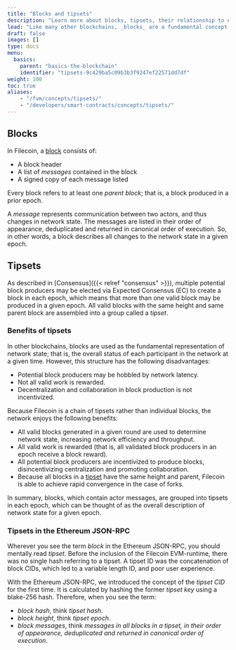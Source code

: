 ```yaml
---
title: "Blocks and tipsets"
description: "Learn more about blocks, tipsets, their relationship to each, and their use in Filecoin."
lead: "Like many other blockchains, _blocks_ are a fundamental concept in Filecoin. However, unlike other blockchains, Filecoin is a chain of groups of blocks called _tipsets_, rather than a chain of individual blocks. This page discusses blocks, tipsets, their relationship to each, and their use in Filecoin in detail."
draft: false
images: []
type: docs
menu:
  basics:
    parent: "basics-the-blockchain"
    identifier: "tipsets-9c429ba5c09b3b3f9247ef22571dd7df"
weight: 100
toc: true
aliases:
    - "/fvm/concepts/tipsets/"
    - "/developers/smart-contracts/concepts/tipsets/"
---
```


## Blocks 

In Filecoin, a [block](https://docs.filecoin.io/reference/general/glossary/#block) consists of:

- A block header
- A list of _messages_ contained in the block
- A signed copy of each message listed

Every block refers to at least one _parent block_; that is, a block produced in a prior epoch.

A _message_ represents communication between two actors, and thus changes in network state. The messages are listed in their order of appearance, deduplicated and returned in canonical order of execution. So, in other words, a block describes all changes to the network state in a given epoch.

## Tipsets

As described in [Consensus]({{< relref "consensus" >}}), multiple potential block producers may be elected via Expected Consensus (EC) to create a block in each epoch, which means that more than one valid block may be produced in a given epoch. All valid blocks with the same height and same parent block are assembled into a group called a _tipset_. 

### Benefits of tipsets

In other blockchains, blocks are used as the fundamental representation of network state; that is, the overall status of each participant in the network at a given time. However, this structure has the following disadvantages:

- Potential block producers may be hobbled by network latency.
- Not all valid work is rewarded.
- Decentralization and collaboration in block production is not incentivized.

Because Filecoin is a chain of tipsets rather than individual blocks, the network enjoys the following benefits:

- All valid blocks generated in a given round are used to determine network state, increasing network efficiency and throughput.
- All valid work is rewarded (that is, all validated block producers in an epoch receive a block reward).
- All potential block producers are incentivized to produce blocks, disincentivizing centralization and promoting collaboration.
- Because all blocks in a [tipset](https://docs.filecoin.io/reference/general/glossary/#tipset) have the same height and parent, Filecoin is able to achieve rapid convergence in the case of forks.

In summary, blocks, which contain actor messages, are grouped into tipsets in each epoch, which can be thought of as the overall description of network state for a given epoch.

### Tipsets in the Ethereum JSON-RPC

Wherever you see the term _block_ in the Ethereum JSON-RPC, you should mentally read _tipset_. Before the inclusion of the Filecoin EVM-runtime, there was no single hash referring to a tipset. A tipset ID was the concatenation of block CIDs, which led to a variable length ID, and poor user experience.

With the Ethereum JSON-RPC, we introduced the concept of the _tipset CID_ for the first time. It is calculated by hashing the former _tipset key_ using a blake-256 hash. Therefore, when you see the term:

- _block hash_, think _tipset hash_.
- _block height_, think _tipset epoch_.
- _block messages_, think _messages in all blocks in a tipset, in their order of appearance, deduplicated and returned in canonical order of execution_.
